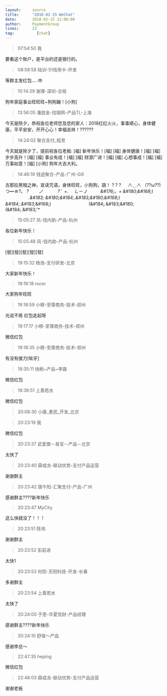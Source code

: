 ```yaml
---
layout:     source 
title:      "2018-02-15-WeChat"
date:       2018-02-15 12:00:00
author:     PaymentGroup
lines:      23 
tag:		  [chat]
---
```

> 07:54:50  我  
   
要看这个账户，是平台的还是银行的。  
   
> 08:58:58  陆训-51信用卡-开发  
   
等群主发红包.....中  
   
> 10:14:29  谢理-深圳-合规  
   
狗年家庭事业旺旺旺~狗狗蹦！[小狗]  
   
> 13:56:05  潘啟金-找钢网-产品TL-上海  
   
今天是除夕，恭祝各位老师您及您的家人：2018红红火火，事事顺心，身体健康，平平安安，开开心心！幸福吉祥！??????  
   
> 14:24:02  聚合支付_程昱  
   
今天就是除夕了，提前祝各位老板:      [福]  新年快乐！[福]      [福]  身体健康！[福]      [福]  步步高升！[福]      [福]  事业有成！[福]      [福]  财源广进！[福]      [福]  心想事成！[福]      [福]  万事如意！[福] [小狗] 狗年大吉大利。  
   
> 14:46:19  钱途聚合-产品-广州-Gill  
   
古那拉黑暗之神，宣读咒语，身体旺旺，小狗狗，跳！ ? ? ? 　 ∧＿∧  （??ω??)つ━☆?*。   ?　　 ノ 　　　?゜+. 　しーＪ　　　&amp;#176;。+ *&amp;#180;&amp;#168;) 　　　       　　.&amp;#183; &amp;#180;&amp;#184;.&amp;#183;*&amp;#180;&amp;#168;) &amp;#184;.&amp;#183;*&amp;#168;) 　　　　　　　     　(&amp;#184;.&amp;#183;&amp;#180; (&amp;#184;.&amp;#183;’*   
   
> 15:05:27  风-钱内助-产品-杭州  
   
各位新年快乐！  
   
> 15:05:48  风-钱内助-产品-杭州  
   
[發][發][發][發][發]  
   
> 19:15:32  杨浩-支付研发-北京  
   
大家新年快乐！  
   
> 19:16:18  rocer  
   
大家狗年旺旺  
   
> 19:16:59  小穆-至尊商务-技术-郑州  
   
光说不练 红包走起呀  
   
> 19:17:17  小穆-至尊商务-技术-郑州  
   
微信红包  
   
> 19:18:35  小穆-至尊商务-技术-郑州  
   
有没有接力[呲牙]  
   
> 19:35:11  快刷~产品~李磊  
   
微信红包  
   
> 19:36:51  上善若水  
   
微信红包  
   
> 20:08:30  小康_惠民_开发_北京  
   
  
   
> 20:23:19  我  
   
微信红包  
   
> 20:23:37  武爱旗－易宝－产品－北京  
   
太快了  
   
> 20:23:40  薛成龙-联动优势-支付产品运营  
   
谢谢群主  
   
> 20:23:42  唐午阳-汇聚支付-产品-广州  
   
感谢群主????新年快乐  
   
> 20:23:47  MyCity  
   
这么快就没了！！！  
   
> 20:23:51  陈伟  
   
谢谢群主  
   
> 20:23:52  彭前进  
   
太快1  
   
> 20:23:53  何阳-天阳科技-开发-长春  
   
多谢群主  
   
> 20:23:54  上善若水  
   
太快了  
   
> 20:24:00  于思-华夏信财-产品经理  
   
感谢群主????新年快乐  
   
> 20:24:10  舒俊～产品  
   
感谢李总～  
   
> 22:47:35  heping  
   
微信红包  
   
> 22:48:03  薛成龙-联动优势-支付产品运营  
   
谢谢老板  
   
